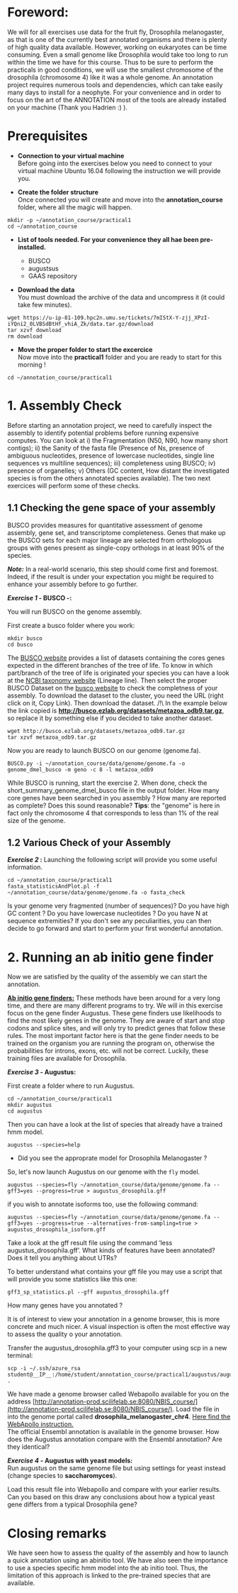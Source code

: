 # Foreword:

We will for all exercises use data for the fruit fly, Drosophila melanogaster, as that is one of the currently best annotated organisms and there is plenty of high quality data available. However, working on eukaryotes can be time consuming. Even a small genome like Drosophila would take too long to run within the time we have for this course. Thus to be sure to perform the practicals in good conditions, we will use the smallest chromosome of the drosophila (chromosome 4) like it was a whole genome.
An annotation project requires numerous tools and dependencies, which can take easily many days to install for a neophyte. For your convenience and in order to focus on the art of the ANNOTATION most of the tools are already installed on your machine (Thank you Hadrien :) ).

# Prerequisites

  * **Connection to your virtual machine**  
Before going into the exercises below you need to connect to your virtual machine Ubuntu 16.04 following the instruction we will provide you.

  * **Create the folder structure**  
Once connected you will create and move into the **annotation\_course** folder, where all the magic will happen.
```
mkdir -p ~/annotation_course/practical1
cd ~/annotation_course
```

  * **List of tools needed. For your convenience they all hae been pre-installed.**  

    * BUSCO
    * augustsus
    * GAAS repository

  * **Download the data**  
You must download the archive of the data and uncompress it (it could take few minutes).
```
wget https://u-ip-81-109.hpc2n.umu.se/tickets/7mIStX-Y-zjj_XPzI-iYQni2_0LVBSdBtHf_vhiA_Zk/data.tar.gz/download
tar xzvf download
rm download
```

  * **Move the proper folder to start the excercice**  
Now move into the **practical1** folder and you are ready to start for this morning !
```
cd ~/annotation_course/practical1
```

# 1. Assembly Check

Before starting an annotation project, we need to carefully inspect the assembly to identify potential problems before running expensive computes.
You can look at i) the Fragmentation (N50, N90, how many short contigs); ii) the Sanity of the fasta file (Presence of Ns, presence of ambiguous nucleotides, presence of lowercase nucleotides, single line sequences vs multiline sequences); iii) completeness using BUSCO; iv) presence of organelles; v) Others (GC content, How distant the investigated species is from the others annotated species available).
The two next exercices will perform some of these checks.

## 1.1 Checking the gene space of your assembly

BUSCO provides measures for quantitative assessment of genome assembly, gene set, and transcriptome completeness. Genes that make up the BUSCO sets for each major lineage are selected from orthologous groups with genes present as single-copy orthologs in at least 90% of the species.

***Note:*** In a real-world scenario, this step should come first and foremost. Indeed, if the result is under your expectation you might be required to enhance your assembly before to go further.

**_Exercise 1_ - BUSCO -:**

You will run BUSCO on the genome assembly.

First create a busco folder where you work:
```
mkdir busco
cd busco
```

The [BUSCO website](http://busco.ezlab.org) provides a list of datasets containing the cores genes expected in the different branches of the tree of life. To know in which part/branch of the tree of life is originated your species you can have a look at the [NCBI taxonomy website](https://www.ncbi.nlm.nih.gov/Taxonomy/Browser/wwwtax.cgi?id=7227) (Lineage line).
Then select the proper BUSCO Dataset on the [busco website](http://busco.ezlab.org) to check the completness of your assembly. To download the dataset to the cluster, you need the URL (right click on it, Copy Link). Then download the dataset.
/!\ In the example below the link copied is **http://busco.ezlab.org/datasets/metazoa_odb9.tar.gz**, so replace it by something else if you decided to take another dataset.
```
wget http://busco.ezlab.org/datasets/metazoa_odb9.tar.gz
tar xzvf metazoa_odb9.tar.gz
```

Now you are ready to launch BUSCO on our genome (genome.fa).
```
BUSCO.py -i ~/annotation_course/data/genome/genome.fa -o genome_dmel_busco -m geno -c 8 -l metazoa_odb9
```

While BUSCO is running, start the exercise 2.
When done, check the short\_summary\_genome\_dmel\_busco file in the output folder. How many core genes have been searched in you assembly ? How many are reported as complete? Does this sound reasonable?
**Tips**: the "genome" is here in fact only the chromosome 4 that corresponds to less than 1% of the real size of the genome.

## 1.2 Various Check of your Assembly

**_Exercise 2_ :**
Launching the following script will provide you some useful information.

```
cd ~/annotation_course/practical1
fasta_statisticsAndPlot.pl -f ~/annotation_course/data/genome/genome.fa -o fasta_check
```

Is your genome very fragmented (number of sequences)? Do you have high GC content ? Do you have lowercase nucleotides ? Do you have N at sequence extremities? 
If you don't see any peculiarities, you can then decide to go forward and start to perform your first wonderful annotation.

# 2. Running an ab initio gene finder

Now we are satisfied by the quality of the assembly we can start the annotation.

<u>**Ab initio gene finders:**</u> These methods have been around for a very long time, and there are many different programs to try. We will in this exercise focus on the gene finder Augustus. These gene finders use likelihoods to find the most likely genes in the genome. They are aware of start and stop codons and splice sites, and will only try to predict genes that follow these rules. The most important factor here is that the gene finder needs to be trained on the organism you are running the program on, otherwise the probabilities for introns, exons, etc. will not be correct. Luckily, these training files are available for Drosophila.

**_Exercise 3_ - Augustus:**

First create a folder where to run Augustus.  

```
cd ~/annotation_course/practical1
mkdir augustus
cd augustus
```

Then you can have a look at the list of species that already have a trained hmm model.  

```
augustus --species=help
```

   * Did you see the approprate model for Drosophila Melanogaster ?

So, let's now launch Augustus on our genome with the `fly` model.

```
augustus --species=fly ~/annotation_course/data/genome/genome.fa --gff3=yes --progress=true > augustus_drosophila.gff
```

if you wish to annotate isoforms too, use the following command:

```
augustus --species=fly ~/annotation_course/data/genome/genome.fa --gff3=yes --progress=true --alternatives-from-sampling=true > augustus_drosophila_isoform.gff
```

Take a look at the gff result file using the command ‘less augustus_drosophila.gff’. What kinds of features have been annotated? Does it tell you anything about UTRs?

To better understand what contains your gff file you may use a script that will provide you some statistics like this one:
```
gff3_sp_statistics.pl --gff augustus_drosophila.gff
```
How many genes have you annotated ?

It is of interest to view your annotation in a genome browser, this is more concrete and much nicer. A visual inspection is often the most effective way to assess the quality o your annotation.

Transfer the augustus\_drosophila.gff3 to your computer using scp in a new terminal:   
```
scp -i ~/.ssh/azure_rsa student@__IP__:/home/student/annotation_course/practical1/augustus/augustus_drosophila.gff .
```

We have made a genome browser called Webapollo available for you on the address [http://annotation-prod.scilifelab.se:8080/NBIS_course/](http://annotation-prod.scilifelab.se:8080/NBIS_course/).
Load the file in into the genome portal called **drosophila\_melanogaster\_chr4**. [Here find the WebApollo instruction.](UsingWebapollo.md)
<br/>The official Ensembl annotation is available in the genome browser.
How does the Augustus annotation compare with the Ensembl annotation? Are they identical?

**_Exercise 4 -_ Augustus with yeast models:**  
Run augustus on the same genome file but using settings for yeast instead (change species to **saccharomyces**).

Load this result file into Webapollo and compare with your earlier results. Can you based on this draw any conclusions about how a typical yeast gene differs from a typical Drosophila gene?

# Closing remarks

We have seen how to assess the quality of the assembly and how to launch a quick annotation using an abinitio tool.
We have also seen the importance to use a species specific hmm model into the ab initio tool. Thus, the limitation of this approach is linked to the pre-trained species that are available.

